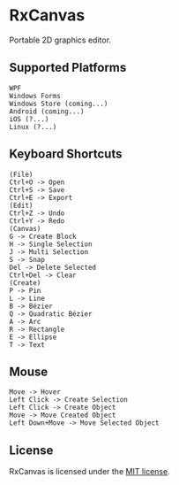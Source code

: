 ﻿RxCanvas
========

Portable 2D graphics editor.

##  Supported Platforms

    WPF
    Windows Forms
    Windows Store (coming...)
    Android (coming...)
    iOS (?...)
    Linux (?...)

## Keyboard Shortcuts

    (File)
    Ctrl+O -> Open
    Ctrl+S -> Save
    Ctrl+E -> Export
    (Edit)
    Ctrl+Z -> Undo
    Ctrl+Y -> Redo
    (Canvas)
    G -> Create Block
    H -> Single Selection
    J -> Multi Selection
    S -> Snap
    Del -> Delete Selected
    Ctrl+Del -> Clear
    (Create)
    P -> Pin
    L -> Line
    B -> Bézier
    Q -> Quadratic Bézier
    A -> Arc
    R -> Rectangle
    E -> Ellipse
    T -> Text

## Mouse

    Move -> Hover
    Left Click -> Create Selection
    Left Click -> Create Object
    Move -> Move Created Object
    Left Down+Move -> Move Selected Object

## License

RxCanvas is licensed under the [MIT license](LICENSE.TXT).
